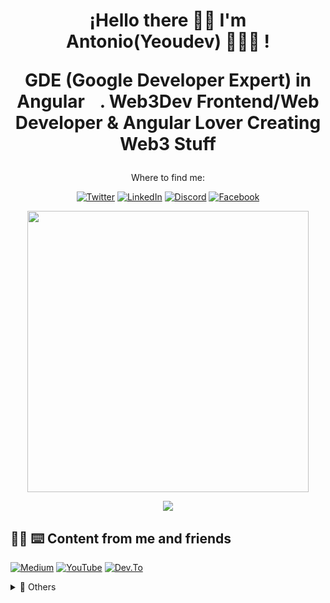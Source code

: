 <h1 align='center'>
    ¡Hello there 🖖🏼 I'm Antonio(Yeoudev) 👨🏻‍💻 !
    <p align='center'>
        GDE (Google Developer Expert) in Angular <img src="https://angular.io/assets/images/logos/angular/angular.svg" width="17">. Web3Dev Frontend/Web Developer & 
 Angular Lover 
        Creating Web3 Stuff
</p>
</h1>

<p align='center'>
Where to find me:
</p>

<p align='center'>
<a href="https://twitter.com/yeoudev" target="_blank"><img alt="Twitter" src="https://img.shields.io/badge/twitter-%231DA1F2.svg?&style=for-the-badge&logo=twitter&logoColor=white"/></a> 
<a href="https://www.linkedin.com/in/antoniocardenas1/" target="_blank"><img alt="LinkedIn" src="https://img.shields.io/badge/linkedin-%230077B5.svg?&style=for-the-badge&logo=linkedin&logoColor=white" /></a>
 <a href="https://discord.gg/da6ZjWePhA" target="_blank"><img alt="Discord" src="https://img.shields.io/badge/discord-%237289DA.svg?&style=for-the-badge&logo=discord&logoColor=white" /></a>
<a href="https://www.facebook.com/yeoudev" target="_blank"><img alt="Facebook" src="https://img.shields.io/badge/facebook-%231877F2.svg?&style=for-the-badge&logo=facebook&logoColor=white" /></a>
</p>

<p align='center'>
  <a href="#"><img src="https://github-readme-stats.vercel.app/api?username=antoniocardenas&show_icons=true&count_private=true&theme=dark" width="450"></a>
</p>
  
<p align='center'>
  <a href="https://github.com/anuraghazra/github-readme-stats">
  <!-- Change the `github-readme-stats.anuraghazra1.vercel.app` to `github-readme-stats.vercel.app`  -->
  <img align="center" src="https://github-readme-stats.anuraghazra1.vercel.app/api/top-langs/?username=AntonioCardenas&layout=compact&theme=tokyonight" />
</a>
</p>
  
##  ✍🏻 ⌨️ Content from me and friends

[![Medium](https://img.shields.io/badge/medium-%2312100E.svg?&style=for-the-badge&logo=medium&logoColor=white?style=for-the-badge)](https://medium.com/@yeoudev/)
[![YouTube](https://img.shields.io/badge/youtube-%23FF0000.svg?&style=for-the-badge&logo=youtube&logoColor=white
)](https://www.youtube.com/c/MacaoTech/videos)
[![Dev.To](https://img.shields.io/badge/DEV.TO-%230A0A0A.svg?&style=for-the-badge&logo=dev.to&logoColor=white?style=for-the-badge)](https://dev.to/nges/)

<!-- <p align='center'>
  <a href="#"><img src="https://badges.pufler.dev/visits/antoniocardenas/antoniocardenas"></a> Come as you're </p>
-->
<details>
  <summary>📃 Others</summary>
  
## ⚙️ Techs

<a><img src="https://img.shields.io/badge/angular%20-%23DD0031.svg?&style=for-the-badge&logo=angular&logoColor=white"/>
</a> 
<a><img src="https://img.shields.io/badge/angular.js%20-%23E23237.svg?&style=for-the-badge&logo=angularjs&logoColor=white"/>
</a>
<a><img src="https://img.shields.io/badge/typescript%20-%23007ACC.svg?&style=for-the-badge&logo=typescript&logoColor=white"/>
</a> 
<a><img src="https://img.shields.io/badge/firebase%20-%23F7DF1E.svg?&style=for-the-badge&logo=firebase&logoColor=white"/>
</a> 
<a><img src="https://img.shields.io/badge/ionic%20-%233776AB.svg?&style=for-the-badge&logo=ionic&logoColor=white"/>
</a> 
<a><img src="https://img.shields.io/badge/tailwindcss%20-%2338B2AC.svg?&style=for-the-badge&logo=tailwind-css&logoColor=white"/>
</a>
<a><img src="https://img.shields.io/badge/materialdesign%20-%23757575.svg?&style=for-the-badge&logo=material-design&logoColor=white"/>
</a> 
<a><img src="https://img.shields.io/badge/sass%20-%23CC6699.svg?&style=for-the-badge&logo=sass&logoColor=white"/>
</a> 
<a><img src="https://img.shields.io/badge/css3%20-%231572B6.svg?&style=for-the-badge&logo=css3&logoColor=white"/>
</a> 
<a><img src="https://img.shields.io/badge/powershell%20-%2302569B.svg?&style=for-the-badge&logo=powershell&logoColor=white"/>
</a> 
<a><img src="https://img.shields.io/badge/shell_script%20-%23121011.svg?&style=for-the-badge&logo=gnu-bash&logoColor=white"/>
</a> 
<a><img src="https://img.shields.io/badge/markdown-%23000000.svg?&style=for-the-badge&logo=markdown&logoColor=white"/>
</a> 
<a><img src="https://img.shields.io/badge/git-%23F05032.svg?&style=for-the-badge&logo=git&logoColor=white"/>
</a> 

## 🕹️ Playgrounds
<a><img src="https://img.shields.io/badge/Code pen-%23000000.svg?&style=for-the-badge&logo=codepen&logoColor=white"/>
</a> 
<a><img src="https://img.shields.io/badge/Glitch-%233333FF.svg?&style=for-the-badge&logo=glitch&logoColor=white"/>
</a> 

## 📃 IDE's that I usually use
<a><img src="https://img.shields.io/badge/Xcode-%231575F9.svg?&style=for-the-badge&logo=xcode&logoColor=white"/>
</a> 
<a><img src="https://img.shields.io/badge/WebStorm-%2300000.svg?&style=for-the-badge&logo=webstorm&logoColor=white"/>
</a> 
<a><img src="https://img.shields.io/badge/Visual Studio Code-%23007ACC.svg?&style=for-the-badge&logo=visual-studio-code&logoColor=white"/>
</a> 

## 💽 Operating systems that I use
<a>
<img src="https://img.shields.io/badge/Linux-%23FCC624.svg?&style=for-the-badge&logo=linux&logoColor=white"/>
</a> 
<a>
<img src="https://img.shields.io/badge/Mac Os-%23999999.svg?&style=for-the-badge&logo=apple&logoColor=white"/>
</a> 
<a>
<img src="https://img.shields.io/badge/Windows-%230078D6.svg?&style=for-the-badge&logo=windows&logoColor=white"/>
</a> 

## 👨🏻‍💻 Currently learning
<a>
<img src="https://img.shields.io/badge/iOS-000000?logo=ios&logoColor=white&style=for-the-badge"/>
</a> 

<a>
<img src="https://img.shields.io/badge/Swift-%23FA7343.svg?&style=for-the-badge&logo=swift&logoColor=white"/>
</a> 

<!--
- 💻 [ Blog personal - projects - tools](https://yeou.dev/)
</details>
[![Follow Github](https://img.shields.io/badge/github-%23100000.svg?&style=for-the-badge&logo=github&logoColor=white
)](https://github.com/antoniocardenas)
-->






